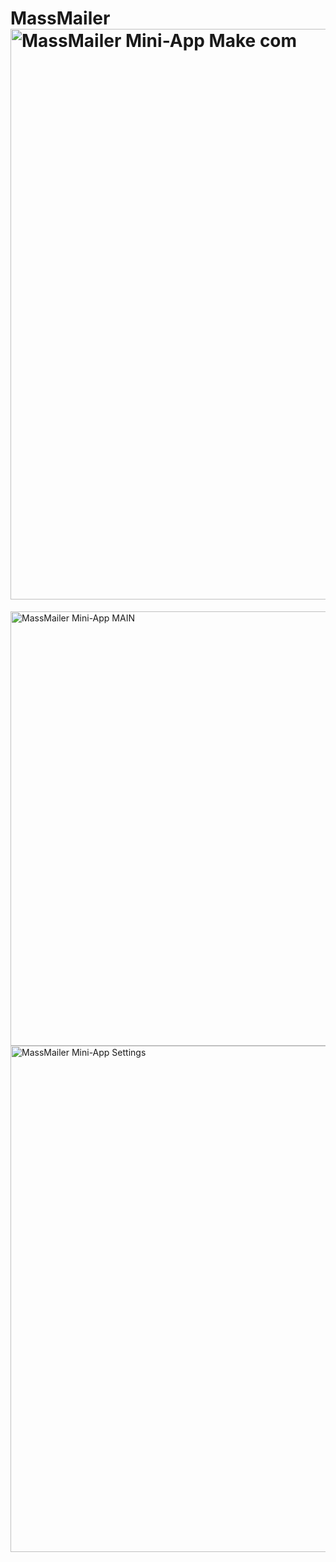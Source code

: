# MassMailer<img width="913" alt="MassMailer Mini-App Make com " src="https://github.com/user-attachments/assets/c2bba019-c239-4253-a022-aee815d367c3" />
<img width="695" alt="MassMailer Mini-App MAIN" src="https://github.com/user-attachments/assets/9a01682d-9b3b-4713-9cf5-28c1952362b0" />
<img width="810" alt="MassMailer Mini-App Settings" src="https://github.com/user-attachments/assets/c294142b-eb38-44f8-acc9-9effb26fb232" />
